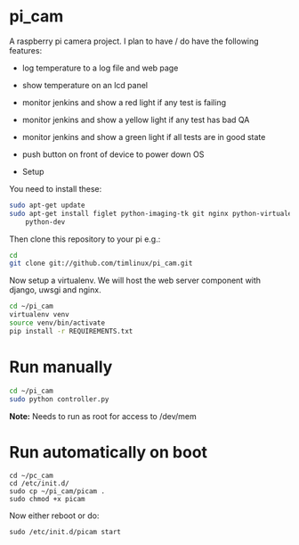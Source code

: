 # pi_cam


A raspberry pi camera project. I plan to have / do have the following features:

* log temperature to a log file and web page
* show temperature on an lcd panel
* monitor jenkins and show a red light if any test is failing
* monitor jenkins and show a yellow light if any test has bad QA
* monitor jenkins and show a green light if all tests are in good state
* push button on front of device to power down OS

* Setup

You need to install these:

```bash
sudo apt-get update
sudo apt-get install figlet python-imaging-tk git nginx python-virtualenv \
    python-dev
```

Then clone this repository to your pi e.g.:

```bash
cd
git clone git://github.com/timlinux/pi_cam.git
```

Now setup a virtualenv. We will host the web server component with django,
uwsgi and nginx.

```bash
cd ~/pi_cam
virtualenv venv
source venv/bin/activate
pip install -r REQUIREMENTS.txt
```

# Run manually

```bash
cd ~/pi_cam
sudo python controller.py
```

**Note:** Needs to run as root for access to /dev/mem

# Run automatically on boot

```
cd ~/pc_cam
cd /etc/init.d/
sudo cp ~/pi_cam/picam .
sudo chmod +x picam
```

Now either reboot or do:

```
sudo /etc/init.d/picam start
```
